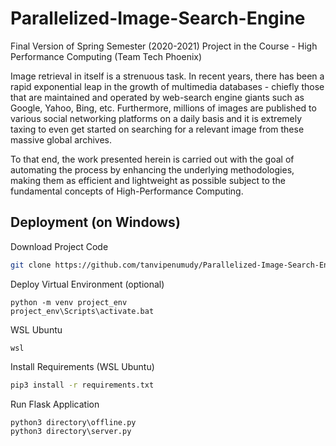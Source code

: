 # Parallelized-Image-Search-Engine
Final Version of Spring Semester (2020-2021) Project in the Course - High Performance Computing (Team Tech Phoenix)

Image retrieval in itself is a strenuous task. In recent years, there has been a rapid exponential leap in the growth of multimedia databases - chiefly those that are maintained and operated by web-search engine giants such as Google, Yahoo, Bing, etc. Furthermore, millions of images are published to various social networking platforms on a daily basis and it is extremely taxing to even get started on searching for a relevant image from these massive global archives.

To that end, the work presented herein is carried out with the goal of automating the process by enhancing the underlying methodologies, making them as efficient and lightweight as possible subject to the fundamental concepts of High-Performance Computing.

## Deployment (on Windows)
Download Project Code
```bash
git clone https://github.com/tanvipenumudy/Parallelized-Image-Search-Engine.git
```
Deploy Virtual Environment (optional)
```
python -m venv project_env
project_env\Scripts\activate.bat
```
WSL Ubuntu
```
wsl
```
Install Requirements (WSL Ubuntu)
```bash 
pip3 install -r requirements.txt
```
Run Flask Application
```
python3 directory\offline.py
python3 directory\server.py
```

